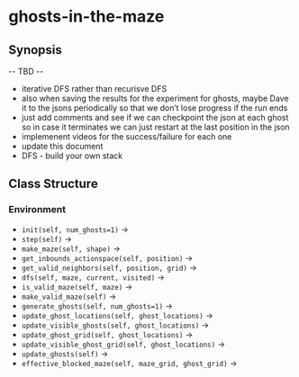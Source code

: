 # ghosts-in-the-maze

## Synopsis
-- TBD -- 
- iterative DFS rather than recurisve DFS
- also when saving the results for the experiment for ghosts, maybe Dave it to the jsons periodically so that we don’t lose progress if the run ends
- just add comments and see if we can checkpoint the json at each ghost so in case it terminates we can just restart at the last position in the json
- implemenent videos for the success/failure for each one
- update this document
- DFS - build your own stack

## Class Structure
### Environment
- `init(self, num_ghosts=1)` → 
- `step(self)` →
- `make_maze(self, shape)` →  
- `get_inbounds_actionspace(self, position)` →
- `get_valid_neighbors(self, position, grid)` →
- `dfs(self, maze, current, visited)` →
- `is_valid_maze(self, maze)` →
- `make_valid_maze(self)` →
- `generate_ghosts(self, num_ghosts=1)` →
- `update_ghost_locations(self, ghost_locations)` →
- `update_visible_ghosts(self, ghost_locations)` →
- `update_ghost_grid(self, ghost_locations)` →
- `update_visible_ghost_grid(self, ghost_locations)` →
- `update_ghosts(self)` →
- `effective_blocked_maze(self, maze_grid, ghost_grid)` → 
